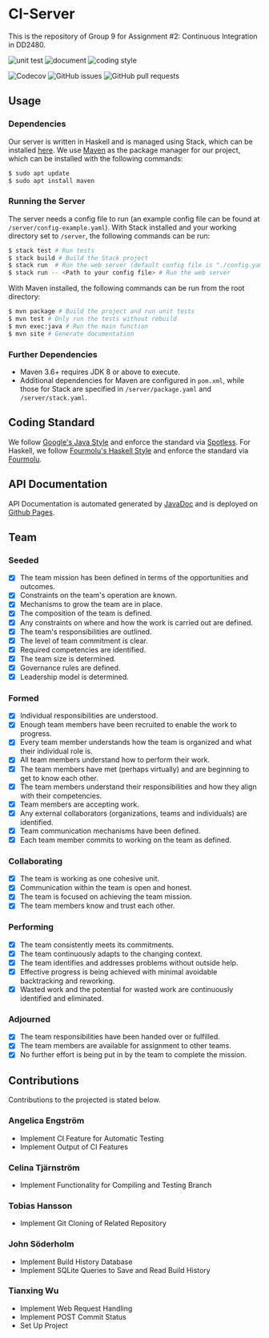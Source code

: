 # CI-Server

This is the repository of Group 9 for Assignment #2: Continuous Integration in DD2480.

![unit test](https://github.com/TerenceNg03/CI-Server/actions/workflows/test.yml/badge.svg)
![document](https://github.com/TerenceNg03/CI-Server/actions/workflows/docs.yml/badge.svg)
![coding style](https://github.com/TerenceNg03/CI-Server/actions/workflows/style.yml/badge.svg)

![Codecov](https://img.shields.io/codecov/c/github/TerenceNg03/CI-Server)
![GitHub issues](https://img.shields.io/github/issues/TerenceNg03/CI-Server)
![GitHub pull requests](https://img.shields.io/github/issues-pr/TerenceNg03/CI-Server)

## Usage

### Dependencies

Our server is written in Haskell and is managed using Stack, which can be installed [here](https://docs.haskellstack.org/en/stable/). We use [Maven](https://maven.apache.org/) as the package manager for our project, which can be installed with the following commands:

```sh
$ sudo apt update
$ sudo apt install maven
```

### Running the Server

The server needs a config file to run (an example config file can be found at `/server/config-example.yaml`). With Stack installed and your working directory set to `/server`, the following commands can be run:

```sh
$ stack test # Run tests
$ stack build # Build the Stack project
$ stack run  # Run the web server (default config file is "./config.yaml")
$ stack run -- <Path to your config file> # Run the web server
```

With Maven installed, the following commands can be run from the root directory:

```sh
$ mvn package # Build the project and run unit tests
$ mvn test # Only run the tests without rebuild
$ mvn exec:java # Run the main function
$ mvn site # Generate documentation
```

### Further Dependencies

- Maven 3.6+ requires JDK 8 or above to execute.
- Additional dependencies for Maven are configured in `pom.xml`, while those for Stack are specified in `/server/package.yaml` and `/server/stack.yaml`.

## Coding Standard

We follow [Google's Java Style](https://github.com/diffplug/spotless/tree/main/plugin-maven#google-java-format) and enforce the standard via [Spotless](https://github.com/diffplug/spotless). For Haskell, we follow [Fourmolu's Haskell Style](https://fourmolu.github.io/) and enforce the standard via [Fourmolu](https://hackage.haskell.org/package/fourmolu).

## API Documentation

API Documentation is automated generated by [JavaDoc](https://docs.oracle.com/javase/8/docs/technotes/tools/windows/javadoc.html) and is deployed on [Github Pages](https://terenceng03.github.io/CI-Server/project-reports.html).

## Team

### Seeded

- [x] The team mission has been defined in terms of the opportunities and outcomes.
- [x] Constraints on the team's operation are known.
- [x] Mechanisms to grow the team are in place.
- [x] The composition of the team is defined.
- [x] Any constraints on where and how the work is carried out are defined.
- [x] The team's responsibilities are outlined.
- [x] The level of team commitment is clear.
- [x] Required competencies are identified.
- [x] The team size is determined.
- [x] Governance rules are defined.
- [x] Leadership model is determined.

### Formed

- [x] Individual responsibilities are understood.
- [x] Enough team members have been recruited to enable the work to progress.
- [x] Every team member understands how the team is organized and what their individual role is.
- [x] All team members understand how to perform their work.
- [x] The team members have met (perhaps virtually) and are beginning to get to know each other.
- [x] The team members understand their responsibilities and how they align with their competencies.
- [x] Team members are accepting work.
- [x] Any external collaborators (organizations, teams and individuals) are identified.
- [x] Team communication mechanisms have been defined.
- [x] Each team member commits to working on the team as defined.

### Collaborating

- [x] The team is working as one cohesive unit.
- [x] Communication within the team is open and honest.
- [x] The team is focused on achieving the team mission.
- [x] The team members know and trust each other.

### Performing

- [x] The team consistently meets its commitments.
- [x] The team continuously adapts to the changing context.
- [x] The team identifies and addresses problems without outside help.
- [x] Effective progress is being achieved with minimal avoidable backtracking and reworking.
- [x] Wasted work and the potential for wasted work are continuously identified and eliminated.

### Adjourned

- [x] The team responsibilities have been handed over or fulfilled.
- [x] The team members are available for assignment to other teams.
- [x] No further effort is being put in by the team to complete the mission.

## Contributions

Contributions to the projected is stated below.

### Angelica Engström

- Implement CI Feature for Automatic Testing
- Implement Output of CI Features

### Celina Tjärnström

- Implement Functionality for Compiling and Testing Branch

### Tobias Hansson

- Implement Git Cloning of Related Repository

### John Söderholm

- Implement Build History Database
- Implement SQLite Queries to Save and Read Build History

### Tianxing Wu

- Implement Web Request Handling
- Implement POST Commit Status
- Set Up Project
